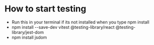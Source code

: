 # How to start testing

- Run this in your terminal if its not installed when you type npm install
- npm install --save-dev vitest @testing-library/react @testing-library/jest-dom
- npm install jsdom

